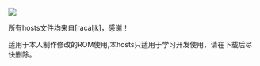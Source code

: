 ![](https://www.google.com/logos/doodles/2016/martin-luther-king-jr-day-2016-4899278629634048-hp2x.jpg)


所有hosts文件均来自[racaljk]，感谢！



适用于本人制作修改的ROM使用,本hosts只适用于学习开发使用，请在下载后尽快删除。

